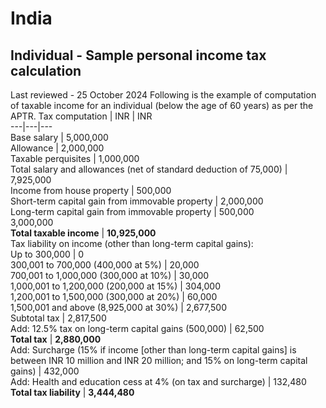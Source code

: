# India
## Individual - Sample personal income tax calculation
Last reviewed - 25 October 2024
Following is the example of computation of taxable income for an individual (below the age of 60 years) as per the APTR.
Tax computation | INR | INR  
---|---|---  
Base salary | 5,000,000  
Allowance | 2,000,000  
Taxable perquisites | 1,000,000  
Total salary and allowances (net of standard deduction of 75,000) | 7,925,000  
Income from house property | 500,000  
Short-term capital gain from immovable property | 2,000,000  
Long-term capital gain from immovable property | 500,000  
3,000,000  
**Total taxable income** | **10,925,000**  
Tax liability on income (other than long-term capital gains):  
Up to 300,000 | 0  
300,001 to 700,000 (400,000 at 5%) | 20,000  
700,001 to 1,000,000 (300,000 at 10%) | 30,000  
1,000,001 to 1,200,000 (200,000 at 15%) | 304,000  
1,200,001 to 1,500,000 (300,000 at 20%) | 60,000  
1,500,001 and above (8,925,000 at 30%) | 2,677,500  
Subtotal tax | 2,817,500   
Add: 12.5% tax on long-term capital gains (500,000) | 62,500   
**Total tax** | **2,880,000**  
Add: Surcharge (15% if income [other than long-term capital gains] is between INR 10 million and INR 20 million; and 15% on long-term capital gains) | 432,000  
Add: Health and education cess at 4% (on tax and surcharge) | 132,480  
**Total tax liability** | **3,444,480**

